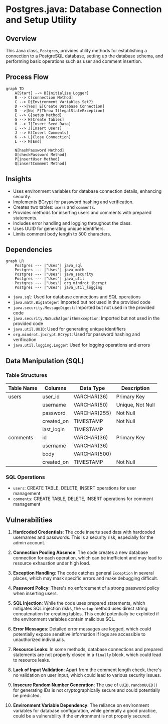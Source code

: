 # Postgres.java: Database Connection and Setup Utility

## Overview

This Java class, `Postgres`, provides utility methods for establishing a connection to a PostgreSQL database, setting up the database schema, and performing basic operations such as user and comment insertion.

## Process Flow

```mermaid
graph TD
    A[Start] --> B[Initialize Logger]
    B --> C[connection Method]
    C --> D{Environment Variables Set?}
    D -->|Yes| E[Create Database Connection]
    D -->|No| F[Throw IllegalStateException]
    E --> G[setup Method]
    G --> H[Create Tables]
    H --> I[Insert Seed Data]
    I --> J[Insert Users]
    J --> K[Insert Comments]
    K --> L[Close Connection]
    L --> M[End]
    
    N[hashPassword Method]
    O[checkPassword Method]
    P[insertUser Method]
    Q[insertComment Method]
```

## Insights

- Uses environment variables for database connection details, enhancing security.
- Implements BCrypt for password hashing and verification.
- Creates two tables: `users` and `comments`.
- Provides methods for inserting users and comments with prepared statements.
- Includes error handling and logging throughout the class.
- Uses UUID for generating unique identifiers.
- Limits comment body length to 500 characters.

## Dependencies

```mermaid
graph LR
    Postgres --- |"Uses"| java_sql
    Postgres --- |"Uses"| java_math
    Postgres --- |"Uses"| java_security
    Postgres --- |"Uses"| java_util
    Postgres --- |"Uses"| org_mindrot_jbcrypt
    Postgres --- |"Uses"| java_util_logging
```

- `java.sql`: Used for database connections and SQL operations
- `java.math.BigInteger`: Imported but not used in the provided code
- `java.security.MessageDigest`: Imported but not used in the provided code
- `java.security.NoSuchAlgorithmException`: Imported but not used in the provided code
- `java.util.UUID`: Used for generating unique identifiers
- `org.mindrot.jbcrypt.BCrypt`: Used for password hashing and verification
- `java.util.logging.Logger`: Used for logging operations and errors

## Data Manipulation (SQL)

### Table Structures

| Table Name | Columns | Data Type | Description |
|------------|---------|-----------|-------------|
| users | user_id | VARCHAR(36) | Primary Key |
| | username | VARCHAR(50) | Unique, Not Null |
| | password | VARCHAR(255) | Not Null |
| | created_on | TIMESTAMP | Not Null |
| | last_login | TIMESTAMP | |
| comments | id | VARCHAR(36) | Primary Key |
| | username | VARCHAR(36) | |
| | body | VARCHAR(500) | |
| | created_on | TIMESTAMP | Not Null |

### SQL Operations

- `users`: CREATE TABLE, DELETE, INSERT operations for user management
- `comments`: CREATE TABLE, DELETE, INSERT operations for comment management

## Vulnerabilities

1. **Hardcoded Credentials**: The code inserts seed data with hardcoded usernames and passwords. This is a security risk, especially for the admin account.

2. **Connection Pooling Absence**: The code creates a new database connection for each operation, which can be inefficient and may lead to resource exhaustion under high load.

3. **Exception Handling**: The code catches general `Exception` in several places, which may mask specific errors and make debugging difficult.

4. **Password Policy**: There's no enforcement of a strong password policy when inserting users.

5. **SQL Injection**: While the code uses prepared statements, which mitigates SQL injection risks, the `setup` method uses direct string concatenation for creating tables. This could potentially be exploited if the environment variables contain malicious SQL.

6. **Error Messages**: Detailed error messages are logged, which could potentially expose sensitive information if logs are accessible to unauthorized individuals.

7. **Resource Leaks**: In some methods, database connections and prepared statements are not properly closed in a `finally` block, which could lead to resource leaks.

8. **Lack of Input Validation**: Apart from the comment length check, there's no validation on user input, which could lead to various security issues.

9. **Insecure Random Number Generation**: The use of `UUID.randomUUID()` for generating IDs is not cryptographically secure and could potentially be predicted.

10. **Environment Variable Dependency**: The reliance on environment variables for database configuration, while generally a good practice, could be a vulnerability if the environment is not properly secured.
